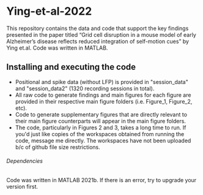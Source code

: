 # Ying-et-al-2022

This repository contains the data and code that support the key findings presented in the paper titled “Grid cell disruption in a mouse model of early Alzheimer’s disease reflects reduced integration of self-motion cues” by Ying et.al. Code was written in MATLAB.

## Installing and executing the code
- Positional and spike data (without LFP) is provided in "session_data" and "session_data2" (1320 recording sessions in total). 
- All raw code to generate findings and main figures for each figure are provided in their respective main figure folders (i.e. Figure_1, Figure_2, etc). 
- Code to generate supplementary figures that are directly relevant to their main figure counterparts will appear in the main figure folders.
- The code, particularly in Figures 2 and 3, takes a long time to run. If you'd just like copies of the workspaces obtained from running the code, message me directly. The workspaces have not been uploaded b/c of github file size restrictions. 

###### Dependencies
Code was written in MATLAB 2021b. If there is an error, try to upgrade your version first. 
